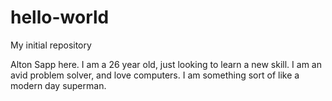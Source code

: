 # hello-world
My initial repository

Alton Sapp here. I am a 26 year old, just looking to learn a new skill. I am an avid problem solver, and love computers. I am something sort of like a modern day superman.
